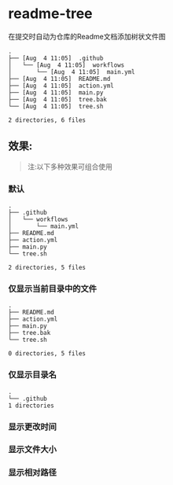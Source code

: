 # readme-tree
在提交时自动为仓库的Readme文档添加树状文件图

<!-- readme-tree start -->
```
.
├── [Aug  4 11:05]  .github
│   └── [Aug  4 11:05]  workflows
│       └── [Aug  4 11:05]  main.yml
├── [Aug  4 11:05]  README.md
├── [Aug  4 11:05]  action.yml
├── [Aug  4 11:05]  main.py
├── [Aug  4 11:05]  tree.bak
└── [Aug  4 11:05]  tree.sh

2 directories, 6 files
```
<!-- readme-tree end -->
## 效果:
> 注:以下多种效果可组合使用
### 默认
```
.
├── .github
│   └── workflows
│       └── main.yml
├── README.md
├── action.yml
├── main.py
└── tree.sh

2 directories, 5 files
```
### 仅显示当前目录中的文件
```
.
├── README.md
├── action.yml
├── main.py
├── tree.bak
└── tree.sh

0 directories, 5 files
```
### 仅显示目录名
```
.
└── .github
1 directories
```
### 显示更改时间
### 显示文件大小
### 显示相对路径
